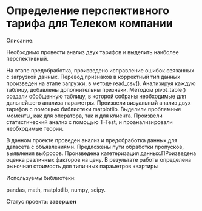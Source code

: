# Определение перспективного тарифа для Телеком компании

Описание:

Необходимо провести анализ двух тарифов и выделить наиболее перспективный.

На этапе предобработка, произведено исправление ошибок связанных с загрузкой данных. Перевод признаков в корректный тип данных произведен на этапе загрузки, в методе read_csv(). Анализируя каждую таблицу, добавлены дополнительны признаки. Методом pivot_table() создали обобщенную таблицу, в которой собраны необходимые для дальнейшего анализа параметры. Произвели визуальный анализ двух тарифов с помощью библиотеки matplotlib. Выделили проблемные моменты, как для оператора, так и для клиента. Произвели статистический анализ с помощью T-Test, и проанализировали необходимые теории.

В данном проекте проведен анализ и предобработка данных для датасета с объявлениями. Предложены пути обработки пропусков, выявления выбросов. Произведена катетеризация данных.ПРоизведена оценка различных факторов на цену. В результате работы определена рыночная стоимость для типичных параметров квартиры

Используемы библиотеки:

pandas, math, matplotlib, numpy, scipy.

Статус проекта: __завершен__
